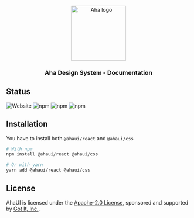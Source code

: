 <p align="center">
  <a href="https://aha.got-it.ai">
    <img src="https://raw.githubusercontent.com/gotitinc/ahaui/main/libs/assets/origin/ahaui-logo-trasparent.svg" alt="Aha logo" width="150" height="150">
  </a>
</p>

<h3 align="center">Aha Design System - Documentation</h3>

## Status

![Website](https://img.shields.io/website?url=https%3A%2F%2Fgotitinc.github.io/aha&label=Documentation)
![npm](https://img.shields.io/npm/v/@ahaui/css?label=CSS)
![npm](https://img.shields.io/npm/v/@ahaui/react?label=React)
![npm](https://img.shields.io/npm/v/@ahaui/icons?label=Icon)

## Installation
You have to install both `@ahaui/react` and `@ahaui/css`
```sh
# With npm
npm install @ahaui/react @ahaui/css

# Or with yarn
yarn add @ahaui/react @ahaui/css
```

## License
AhaUI is licensed under the [Apache-2.0 License](https://github.com/gotitinc/aha/blob/main/LICENSE), sponsored and supported by  [Got It, Inc.](https://www.got-it.co).

